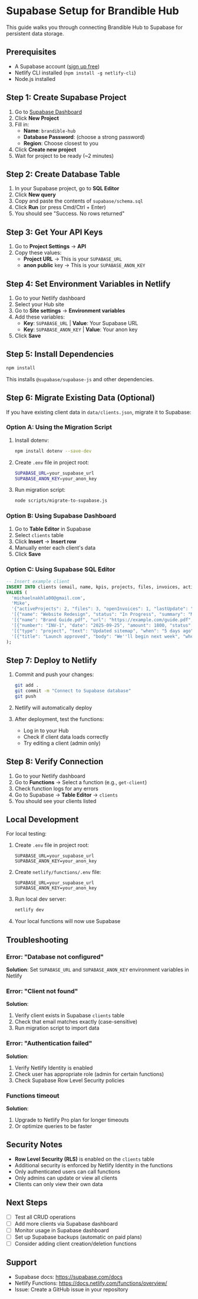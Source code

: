# Supabase Setup for Brandible Hub

This guide walks you through connecting Brandible Hub to Supabase for persistent data storage.

## Prerequisites

- A Supabase account ([sign up free](https://supabase.com))
- Netlify CLI installed (`npm install -g netlify-cli`)
- Node.js installed

## Step 1: Create Supabase Project

1. Go to [Supabase Dashboard](https://app.supabase.com)
2. Click **New Project**
3. Fill in:
   - **Name**: `brandible-hub`
   - **Database Password**: (choose a strong password)
   - **Region**: Choose closest to you
4. Click **Create new project**
5. Wait for project to be ready (~2 minutes)

## Step 2: Create Database Table

1. In your Supabase project, go to **SQL Editor**
2. Click **New query**
3. Copy and paste the contents of `supabase/schema.sql`
4. Click **Run** (or press Cmd/Ctrl + Enter)
5. You should see "Success. No rows returned"

## Step 3: Get Your API Keys

1. Go to **Project Settings** → **API**
2. Copy these values:
   - **Project URL** → This is your `SUPABASE_URL`
   - **anon public** key → This is your `SUPABASE_ANON_KEY`

## Step 4: Set Environment Variables in Netlify

1. Go to your Netlify dashboard
2. Select your Hub site
3. Go to **Site settings** → **Environment variables**
4. Add these variables:
   - **Key**: `SUPABASE_URL` | **Value**: Your Supabase URL
   - **Key**: `SUPABASE_ANON_KEY` | **Value**: Your anon key
5. Click **Save**

## Step 5: Install Dependencies

```bash
npm install
```

This installs `@supabase/supabase-js` and other dependencies.

## Step 6: Migrate Existing Data (Optional)

If you have existing client data in `data/clients.json`, migrate it to Supabase:

### Option A: Using the Migration Script

1. Install dotenv:
   ```bash
   npm install dotenv --save-dev
   ```

2. Create `.env` file in project root:
   ```bash
   SUPABASE_URL=your_supabase_url
   SUPABASE_ANON_KEY=your_anon_key
   ```

3. Run migration script:
   ```bash
   node scripts/migrate-to-supabase.js
   ```

### Option B: Using Supabase Dashboard

1. Go to **Table Editor** in Supabase
2. Select `clients` table
3. Click **Insert** → **Insert row**
4. Manually enter each client's data
5. Click **Save**

### Option C: Using Supabase SQL Editor

```sql
-- Insert example client
INSERT INTO clients (email, name, kpis, projects, files, invoices, activity, updates)
VALUES (
  'michaelnakhla00@gmail.com',
  'Mike',
  '{"activeProjects": 2, "files": 3, "openInvoices": 1, "lastUpdate": "Oct 3, 2025"}'::jsonb,
  '[{"name": "Website Redesign", "status": "In Progress", "summary": "Migrating to Netlify"}]'::jsonb,
  '[{"name": "Brand Guide.pdf", "url": "https://example.com/guide.pdf", "updated": "Sep 26, 2025"}]'::jsonb,
  '[{"number": "INV-1", "date": "2025-09-25", "amount": 1800, "status": "Open"}]'::jsonb,
  '[{"type": "project", "text": "Updated sitemap", "when": "5 days ago"}]'::jsonb,
  '[{"title": "Launch approved", "body": "We''ll begin next week", "when": "2025-10-04"}]'::jsonb
);
```

## Step 7: Deploy to Netlify

1. Commit and push your changes:
   ```bash
   git add .
   git commit -m "Connect to Supabase database"
   git push
   ```

2. Netlify will automatically deploy

3. After deployment, test the functions:
   - Log in to your Hub
   - Check if client data loads correctly
   - Try editing a client (admin only)

## Step 8: Verify Connection

1. Go to your Netlify dashboard
2. Go to **Functions** → Select a function (e.g., `get-client`)
3. Check function logs for any errors
4. Go to Supabase → **Table Editor** → `clients`
5. You should see your clients listed

## Local Development

For local testing:

1. Create `.env` file in project root:
   ```
   SUPABASE_URL=your_supabase_url
   SUPABASE_ANON_KEY=your_anon_key
   ```

2. Create `netlify/functions/.env` file:
   ```
   SUPABASE_URL=your_supabase_url
   SUPABASE_ANON_KEY=your_anon_key
   ```

3. Run local dev server:
   ```bash
   netlify dev
   ```

4. Your local functions will now use Supabase

## Troubleshooting

### Error: "Database not configured"

**Solution**: Set `SUPABASE_URL` and `SUPABASE_ANON_KEY` environment variables in Netlify

### Error: "Client not found"

**Solution**: 
1. Verify client exists in Supabase `clients` table
2. Check that email matches exactly (case-sensitive)
3. Run migration script to import data

### Error: "Authentication failed"

**Solution**:
1. Verify Netlify Identity is enabled
2. Check user has appropriate role (admin for certain functions)
3. Check Supabase Row Level Security policies

### Functions timeout

**Solution**: 
1. Upgrade to Netlify Pro plan for longer timeouts
2. Or optimize queries to be faster

## Security Notes

- **Row Level Security (RLS)** is enabled on the `clients` table
- Additional security is enforced by Netlify Identity in the functions
- Only authenticated users can call functions
- Only admins can update or view all clients
- Clients can only view their own data

## Next Steps

- [ ] Test all CRUD operations
- [ ] Add more clients via Supabase dashboard
- [ ] Monitor usage in Supabase dashboard
- [ ] Set up Supabase backups (automatic on paid plans)
- [ ] Consider adding client creation/deletion functions

## Support

- Supabase docs: https://supabase.com/docs
- Netlify Functions: https://docs.netlify.com/functions/overview/
- Issue: Create a GitHub issue in your repository

